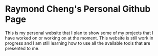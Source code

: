 # Raymond Cheng's Personal Github Page

This is my personal website that I plan to show some of my projects that I have worked on or working on at the moment. This website is still work in progress and I am still learning how to use all the available tools that are presented to me.
